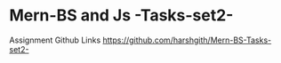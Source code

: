 # Mern-BS and Js -Tasks-set2-
Assignment Github Links
  https://github.com/harshgith/Mern-BS-Tasks-set2-
